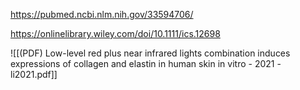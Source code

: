 
https://pubmed.ncbi.nlm.nih.gov/33594706/

https://onlinelibrary.wiley.com/doi/10.1111/ics.12698

![[(PDF) Low-level red plus near infrared lights combination induces expressions of collagen and elastin in human skin in vitro - 2021 - li2021.pdf]]
